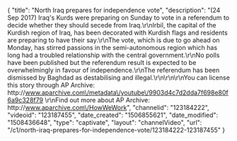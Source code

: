 {
    "title": "North Iraq prepares for independence vote",
    "description": "(24 Sep 2017) Iraq's Kurds were preparing on Sunday to vote in a referendum to decide whether they should secede from Iraq.\r\nIrbil, the capital of the Kurdish region of Iraq, has been decorated with Kurdish flags and residents are preparing to have their say.\r\nThe vote, which is due to go ahead on Monday, has stirred passions in the semi-autonomous region which has long had a troubled relationship with the central government.\r\nNo polls have been published but the referendum result is expected to be overwhelmingly in favour of independence.\r\nThe referendum has been dismissed by Baghdad as destabilising and illegal.\r\n\r\n\r\nYou can license this story through AP Archive: http:\/\/www.aparchive.com\/metadata\/youtube\/9903d4c7d2dda7f698e80f6a9c328f79 \r\nFind out more about AP Archive: http:\/\/www.aparchive.com\/HowWeWork",
    "channelid": "123184222",
    "videoid": "123187455",
    "date_created": "1506855621",
    "date_modified": "1508436648",
    "type": "captivate",
    "layout": "channelVideo",
    "url": "\/c1\/north-iraq-prepares-for-independence-vote\/123184222-123187455"
}